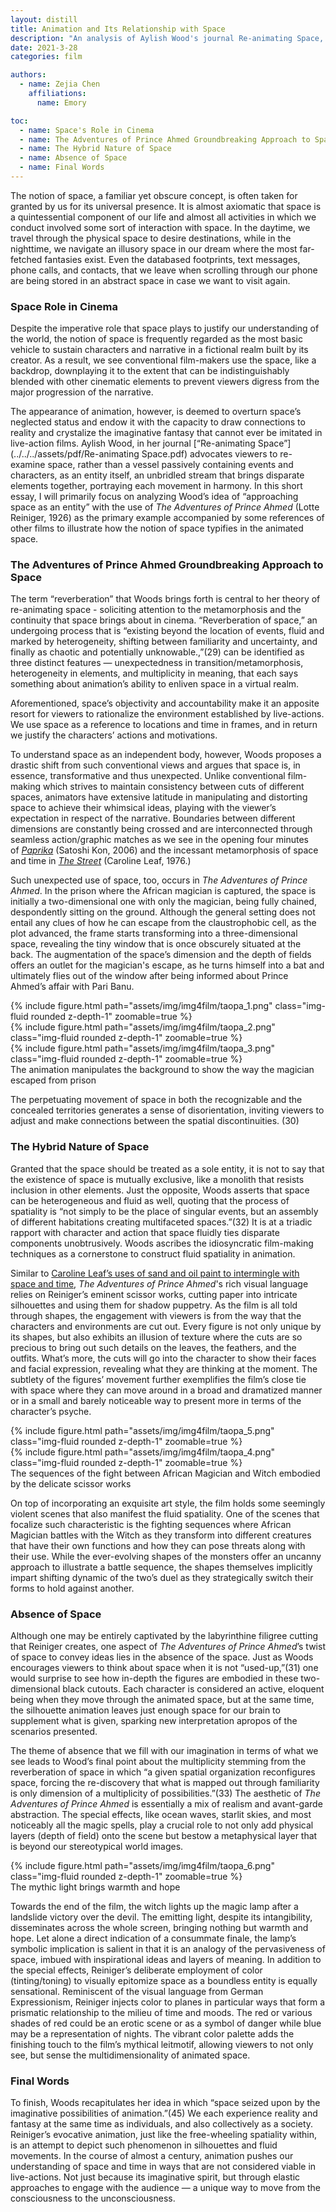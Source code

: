 ```yaml
---
layout: distill
title: Animation and Its Relationship with Space
description: "An analysis of Aylish Wood's journal Re-animating Space, and how <i>The Adventures of Prince Ahmed</i>, the first animation ever created, realizes her thesis"
date: 2021-3-28
categories: film

authors:
  - name: Zejia Chen
    affiliations:
      name: Emory

toc:
  - name: Space's Role in Cinema
  - name: The Adventures of Prince Ahmed Groundbreaking Approach to Space
  - name: The Hybrid Nature of Space
  - name: Absence of Space
  - name: Final Words
---
```


The notion of space, a familiar yet obscure concept, is often taken for granted by us for its universal presence. It is almost axiomatic that space is a quintessential component of our life and almost all activities in which we conduct involved some sort of interaction with space. In the daytime, we travel through the physical space to desire destinations, while in the nighttime, we navigate an illusory space in our dream where the most far-fetched fantasies exist. Even the databased footprints, text messages, phone calls, and contacts, that we leave when scrolling through our phone are being stored in an abstract space in case we want to visit again.

### Space Role in Cinema

Despite the imperative role that space plays to justify our understanding of the world, the notion of space is frequently regarded as the most basic vehicle to sustain characters and narrative in a fictional realm built by its creator. As a result, we see conventional film-makers use the space, like a backdrop, downplaying it to the extent that can be indistinguishably blended with other cinematic elements to prevent viewers digress from the major progression of the narrative.

The appearance of animation, however, is deemed to overturn space’s neglected status and endow it with the capacity to draw connections to reality and crystalize the imaginative fantasy that cannot ever be imitated in live-action films. Aylish Wood, in her journal [“Re-animating Space”](../../../assets/pdf/Re-animating Space.pdf) advocates viewers to re-examine space, rather than a vessel passively containing events and characters, as an entity itself, an unbridled stream that brings disparate elements together, portraying each movement in harmony. In this short essay, I will primarily focus on analyzing Wood’s idea of “approaching space as an entity” with the use of <i>The Adventures of Prince Ahmed</i> (Lotte Reiniger, 1926) as the primary example accompanied by some references of other films to illustrate how the notion of space typifies in the animated space. 

### The Adventures of Prince Ahmed Groundbreaking Approach to Space

The term “reverberation” that Woods brings forth is central to her theory of re-animating space - soliciting attention to the metamorphosis and the continuity that space brings about in cinema. “Reverberation of space,” an undergoing process that is “existing beyond the location of events, fluid and marked by heterogeneity, shifting between familiarity and uncertainty, and finally as chaotic and potentially unknowable.,”(29) can be identified as three distinct features — unexpectedness in transition/metamorphosis, heterogeneity in elements, and multiplicity in meaning, that each says something about animation’s ability to enliven space in a virtual realm.

Aforementioned, space’s objectivity and accountability make it an apposite resort for viewers to rationalize the environment established by live-actions. We use space as a reference to locations and time in frames, and in return we justify the characters’ actions and motivations.

To understand space as an independent body, however, Woods proposes a drastic shift from such conventional views and argues that space is, in essence, transformative and thus unexpected. Unlike conventional film-making which strives to maintain consistency between cuts of different spaces, animators have extensive latitude in manipulating and distorting space to achieve their whimsical ideas, playing with the viewer’s expectation in respect of the narrative. Boundaries between different dimensions are constantly being crossed and are interconnected through seamless action/graphic matches as we see in the opening four minutes of <i>[Paprika](https://www.youtube.com/watch?v=HW0v-NuudQw&ab_channel=VaughnyBoi)</i> (Satoshi Kon, 2006) and the incessant metamorphosis of space and time in <i>[The Street](https://www.youtube.com/watch?v=ed1RzYqgwqM&ab_channel=NFB)</i> (Caroline Leaf, 1976.)

Such unexpected use of space, too, occurs in *The Adventures of Prince Ahmed*. In the prison where the African magician is captured, the space is initially a two-dimensional one with only the magician, being fully chained, despondently sitting on the ground. Although the general setting does not entail any clues of how he can escape from the claustrophobic cell, as the plot advanced, the frame starts transforming into a three-dimensional space, revealing the tiny window that is once obscurely situated at the back. The augmentation of the space’s dimension and the depth of fields offers an outlet for the magician's escape, as he turns himself into a bat and ultimately flies out of the window after being informed about Prince Ahmed’s affair with Pari Banu.

<div class="l-body">
  <div class="row mt-3">
    <div class="col-sm mt-3 mt-md-0">
        {% include figure.html path="assets/img/img4film/taopa_1.png" class="img-fluid rounded z-depth-1"  zoomable=true %}
    </div>
    <div class="col-sm mt-3 mt-md-0">
        {% include figure.html path="assets/img/img4film/taopa_2.png" class="img-fluid rounded z-depth-1"  zoomable=true %}
    </div>
    <div class="col-sm mt-3 mt-md-0">
        {% include figure.html path="assets/img/img4film/taopa_3.png" class="img-fluid rounded z-depth-1"  zoomable=true %}
    </div>
  </div>
  <div class="caption">
    The animation manipulates the background to show the way the magician escaped from prison
  </div>
</div>

The perpetuating movement of space in both the recognizable and the concealed territories generates a sense of disorientation, inviting viewers to adjust and make connections between the spatial discontinuities. (30) 

### The Hybrid Nature of Space

Granted that the space should be treated as a sole entity, it is not to say that the existence of space is mutually exclusive, like a monolith that resists inclusion in other elements. Just the opposite, Woods asserts that space can be heterogeneous and fluid as well, quoting that the process of spatiality is “not simply to be the place of singular events, but an assembly of different habitations creating multifaceted spaces.”(32) It is at a triadic rapport with character and action that space fluidly ties disparate components unobtrusively. Woods ascribes the idiosyncratic film-making techniques as a cornerstone to construct fluid spatiality in animation.

Similar to [Caroline Leaf’s uses of sand and oil paint to intermingle with space and time](https://i.ytimg.com/an_webp/ed1RzYqgwqM/mqdefault_6s.webp?du=3000&sqp=CL7EiacG&rs=AOn4CLA5W14Umy5ryfxdBaWftsZUXJfgmQ), *The Adventures of Prince Ahmed*'s rich visual language relies on Reiniger’s eminent scissor works, cutting paper into intricate silhouettes and using them for shadow puppetry. As the film is all told through shapes, the engagement with viewers is from the way that the characters and environments are cut out. Every figure is not only unique by its shapes, but also exhibits an illusion of texture where the cuts are so precious to bring out such details on the leaves, the feathers, and the outfits. What’s more, the cuts will go into the character to show their faces and facial expression, revealing what they are thinking at the moment. The subtlety of the figures’ movement further exemplifies the film’s close tie with space where they can move around in a broad and dramatized manner or in a small and barely noticeable way to present more in terms of the character’s psyche.

<div class="l-body">
  <div class="row mt-3">
    <div class="col-sm mt-3 mt-md-0">
        {% include figure.html path="assets/img/img4film/taopa_5.png" class="img-fluid rounded z-depth-1"  zoomable=true %}
    </div>
    <div class="col-sm mt-3 mt-md-0">
        {% include figure.html path="assets/img/img4film/taopa_4.png" class="img-fluid rounded z-depth-1"  zoomable=true %}
    </div>
  </div>
  <div class="caption">
    The sequences of the fight between African Magician and Witch embodied by the delicate scissor works
  </div>
</div>

On top of incorporating an exquisite art style, the film holds some seemingly violent scenes that also manifest the fluid spatiality. One of the scenes that focalize such characteristic is the fighting sequences where African Magician battles with the Witch as they transform into different creatures that have their own functions and how they can pose threats along with their use. While the ever-evolving shapes of the monsters offer an uncanny approach to illustrate a battle sequence, the shapes themselves implicitly impart shifting dynamic of the two’s duel as they strategically switch their forms to hold against another. 


### Absence of Space

Although one may be entirely captivated by the labyrinthine filigree cutting that Reiniger creates, one aspect of *The Adventures of Prince Ahmed*’s twist of space to convey ideas lies in the absence of the space. Just as Woods encourages viewers to think about space when it is not “used-up,”(31) one would surprise to see how in-depth the figures are embodied in these two-dimensional black cutouts. Each character is considered an active, eloquent being when they move through the animated space, but at the same time, the silhouette animation leaves just enough space for our brain to supplement what is given, sparking new interpretation apropos of the scenarios presented.

The theme of absence that we fill with our imagination in terms of what we see leads to Wood’s final point about the multiplicity stemming from the reverberation of space in which “a given spatial organization reconfigures space, forcing the re-discovery that what is mapped out through familiarity is only dimension of a multiplicity of possibilities.”(33) The aesthetic of *The Adventures of Prince Ahmed* is essentially a mix of realism and avant-garde abstraction. The special effects, like ocean waves, starlit skies, and most noticeably all the magic spells, play a crucial role to not only add physical layers (depth of field) onto the scene but bestow a metaphysical layer that is beyond our stereotypical world images.


<div class="l-body">
  <div class="row mt-3">
    <div class="col-sm mt-3 mt-md-0">
        {% include figure.html path="assets/img/img4film/taopa_6.png" class="img-fluid rounded z-depth-1"  zoomable=true %}
    </div>
  </div>
  <div class="caption">
    The mythic light brings warmth and hope
  </div>
</div>

 Towards the end of the film, the witch lights up the magic lamp after a landslide victory over the devil. The emitting light, despite its intangibility, disseminates across the whole screen, bringing nothing but warmth and hope. Let alone a direct indication of a consummate finale, the lamp’s symbolic implication is salient in that it is an analogy of the pervasiveness of space, imbued with inspirational ideas and layers of meaning. In addition to the special effects, Reiniger’s deliberate employment of color (tinting/toning) to visually epitomize space as a boundless entity is equally sensational. Reminiscent of the visual language from German Expressionism, Reiniger injects color to planes in particular ways that form a prismatic relationship to the milieu of time and moods. The red or various shades of red could be an erotic scene or as a symbol of danger while blue may be a representation of nights. The vibrant color palette adds the finishing touch to the film’s mythical leitmotif, allowing viewers to not only see, but sense the multidimensionality of animated space. 


### Final Words

To finish, Woods recapitulates her idea in which “space seized upon by the imaginative possibilities of animation.”(45) We each experience reality and fantasy at the same time as individuals, and also collectively as a society. Reiniger’s evocative animation, just like the free-wheeling spatiality within, is an attempt to depict such phenomenon in silhouettes and fluid movements. In the course of almost a century, animation pushes our understanding of space and time in ways that are not considered viable in live-actions. Not just because its imaginative spirit, but through elastic approaches to engage with the audience — a unique way to move from the consciousness to the unconsciousness. 
